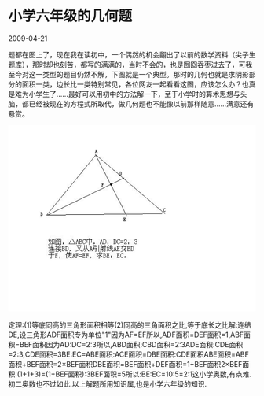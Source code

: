 # 小学六年级的几何题
2009-04-21


题都在图上了，现在我在读初中，一个偶然的机会翻出了以前的数学资料（尖子生题库），那时却也刻苦，都写的满满的，当时不会的，也是囫囵吞枣过去了，可我至今对这一类型的题目仍然不解，下图就是一个典型。那时的几何也就是求阴影部分的面积一类，边长比一类特别常见，各位网友一起看看这图，应该怎么办？也真是难为小学生了……最好可以用初中的方法解一下，至于小学时的算术思想与头脑，都已经被现在的方程式所取代，做几何题也不能像以前那样随意……满意还有悬赏。

![](ae51f3deb48f8c541c53fb3c3a292df5e0fe7f24.jpeg)


定理:(1)等底同高的三角形面积相等(2)同高的三角面积之比,等于底长之比解:连结DE,设三角形ADF面积专为单位"1"因为AF=EF所以,ADF面积=DEF面积=1,ABF面积=BEF面积因为AD:DC=2:3所以,ABD面积:CBD面积=2:3ADE面积:CDE面积=2:3,CDE面积=3BE:EC=ABE面积:ACE面积=DBE面积:CDE面积ABE面积=ABF面积+BEF面积=2×BEF面积DBE面积=BEF面积+DEF面积=1+BEF面积2×BEF面积:(1+1+3)=(1+BEF面积):3BEF面积=5所以:BE:EC=10:5=2:1这小学奥数,有点难.初二奥数也不过如此.以上解题所用知识属,也是小学六年级的知识.
